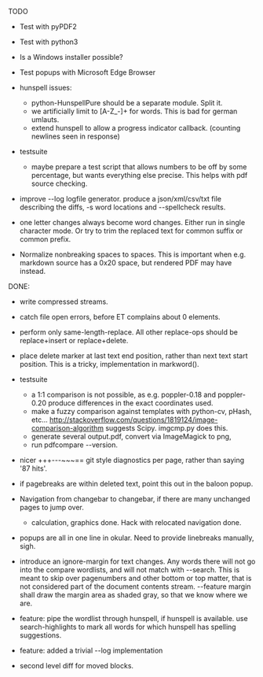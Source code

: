 TODO

* Test with pyPDF2

* Test with python3

* Is a Windows installer possible?

* Test popups with Microsoft Edge Browser

* hunspell issues:
  - python-HunspellPure should be a separate module. Split it.
  - we artificially limit to [A-Z_-]+ for words. This is bad for german umlauts.
  - extend hunspell to allow a progress indicator callback.
    (counting newlines seen in response)

* testsuite
  - maybe prepare a test script that allows numbers to be off by some 
    percentage, but wants everything else precise.
    This helps with pdf source checking.

* improve --log logfile generator.
  produce a json/xml/csv/txt file describing the diffs, -s word locations 
  and --spellcheck results.

* one letter changes always become word changes.
  Either run in single character mode. Or try to trim the replaced text for 
  common suffix or common prefix.

* Normalize nonbreaking spaces to spaces.
  This is important when e.g. markdown source has a 0x20 space, but rendered
  PDF may have &nbsp; instead.



DONE:

* write compressed streams.

* catch file open errors, before ET complains about 0 elements.

* perform only same-length-replace. All other replace-ops should be replace+insert
  or replace+delete.

* place delete marker at last text end position, rather than next text start position.
  This is a tricky, implementation in markword().

* testsuite
  - a 1:1 comparison is not possible, as e.g. poppler-0.18 and poppler-0.20
    produce differences in the exact coordinates used.
  - make a fuzzy comparison against templates with python-cv, pHash, etc...
    http://stackoverflow.com/questions/1819124/image-comparison-algorithm suggests
    Scipy.  imgcmp.py does this.
  - generate several output.pdf, convert via ImageMagick to png, 
  - run pdfcompare --version.

* nicer +++---~~~== git style diagnostics per page, rather than saying '87 hits'.

* if pagebreaks are within deleted text, point this out in the baloon popup.
  
* Navigation from changebar to changebar, if there are many unchanged pages to jump over.
  - calculation, graphics done. Hack with relocated navigation done.

* popups are all in one line in okular. Need to provide linebreaks manually, sigh.

* introduce an ignore-margin for text changes. Any words there will not go into
  the compare wordlists, and will not match with --search. This is meant to skip
  over pagenumbers and other bottom or top matter, that is not considered part
  of the document contents stream.
  --feature margin shall draw the margin area as shaded gray, so that we know
  where we are.

* feature:
  pipe the wordlist through hunspell, if hunspell is available.
  use search-highlights to mark all words for which hunspell has spelling 
  suggestions. 

* feature: 
  added a trivial --log implementation

* second level diff for moved blocks.
